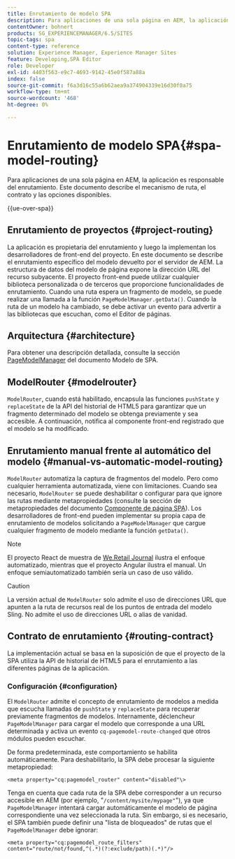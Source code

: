 ```yaml
---
title: Enrutamiento de modelo SPA
description: Para aplicaciones de una sola página en AEM, la aplicación es responsable del enrutamiento. Este documento describe el mecanismo de ruta, el contrato y las opciones disponibles.
contentOwner: bohnert
products: SG_EXPERIENCEMANAGER/6.5/SITES
topic-tags: spa
content-type: reference
solution: Experience Manager, Experience Manager Sites
feature: Developing,SPA Editor
role: Developer
exl-id: 4403f563-e9c7-4693-9142-45e0f587a88a
index: false
source-git-commit: f6a3d16c55a6b62aea9a374904339e16d30f0a75
workflow-type: tm+mt
source-wordcount: '468'
ht-degree: 0%

---
```



# Enrutamiento de modelo SPA{#spa-model-routing}

Para aplicaciones de una sola página en AEM, la aplicación es responsable del enrutamiento. Este documento describe el mecanismo de ruta, el contrato y las opciones disponibles.

{{ue-over-spa}}

## Enrutamiento de proyectos {#project-routing}

La aplicación es propietaria del enrutamiento y luego la implementan los desarrolladores de front-end del proyecto. En este documento se describe el enrutamiento específico del modelo devuelto por el servidor de AEM. La estructura de datos del modelo de página expone la dirección URL del recurso subyacente. El proyecto front-end puede utilizar cualquier biblioteca personalizada o de terceros que proporcione funcionalidades de enrutamiento. Cuando una ruta espera un fragmento de modelo, se puede realizar una llamada a la función `PageModelManager.getData()`. Cuando la ruta de un modelo ha cambiado, se debe activar un evento para advertir a las bibliotecas que escuchan, como el Editor de páginas.

## Arquitectura {#architecture}

Para obtener una descripción detallada, consulte la sección [PageModelManager](/help/sites-developing/spa-blueprint.md#pagemodelmanager) del documento Modelo de SPA.

## ModelRouter {#modelrouter}

`ModelRouter`, cuando está habilitado, encapsula las funciones `pushState` y `replaceState` de la API del historial de HTML5 para garantizar que un fragmento determinado del modelo se obtenga previamente y sea accesible. A continuación, notifica al componente front-end registrado que el modelo se ha modificado.

## Enrutamiento manual frente al automático del modelo {#manual-vs-automatic-model-routing}

`ModelRouter` automatiza la captura de fragmentos del modelo. Pero como cualquier herramienta automatizada, viene con limitaciones. Cuando sea necesario, `ModelRouter` se puede deshabilitar o configurar para que ignore las rutas mediante metapropiedades (consulte la sección de metapropiedades del documento [Componente de página SPA](/help/sites-developing/spa-page-component.md)). Los desarrolladores de front-end pueden implementar su propia capa de enrutamiento de modelos solicitando a `PageModelManager` que cargue cualquier fragmento de modelo mediante la función `getData()`.

>[!NOTE]
>
>El proyecto React de muestra de [We.Retail Journal](https://github.com/adobe/aem-sample-we-retail-journal) ilustra el enfoque automatizado, mientras que el proyecto Angular ilustra el manual. Un enfoque semiautomatizado también sería un caso de uso válido.

>[!CAUTION]
>
>La versión actual de `ModelRouter` solo admite el uso de direcciones URL que apunten a la ruta de recursos real de los puntos de entrada del modelo Sling. No admite el uso de direcciones URL o alias de vanidad.

## Contrato de enrutamiento {#routing-contract}

La implementación actual se basa en la suposición de que el proyecto de la SPA utiliza la API de historial de HTML5 para el enrutamiento a las diferentes páginas de la aplicación.

### Configuración {#configuration}

El `ModelRouter` admite el concepto de enrutamiento de modelos a medida que escucha llamadas de `pushState` y `replaceState` para recuperar previamente fragmentos de modelos. Internamente, déclencheur `PageModelManager` para cargar el modelo que corresponde a una URL determinada y activa un evento `cq-pagemodel-route-changed` que otros módulos pueden escuchar.

De forma predeterminada, este comportamiento se habilita automáticamente. Para deshabilitarlo, la SPA debe procesar la siguiente metapropiedad:

```
<meta property="cq:pagemodel_router" content="disabled"\>
```

Tenga en cuenta que cada ruta de la SPA debe corresponder a un recurso accesible en AEM (por ejemplo, &quot;`/content/mysite/mypage"`&quot;), ya que `PageModelManager` intentará cargar automáticamente el modelo de página correspondiente una vez seleccionada la ruta. Sin embargo, si es necesario, el SPA también puede definir una &quot;lista de bloqueados&quot; de rutas que el `PageModelManager` debe ignorar:

```
<meta property="cq:pagemodel_route_filters" content="route/not/found,^(.*)(?:exclude/path)(.*)"/>
```
